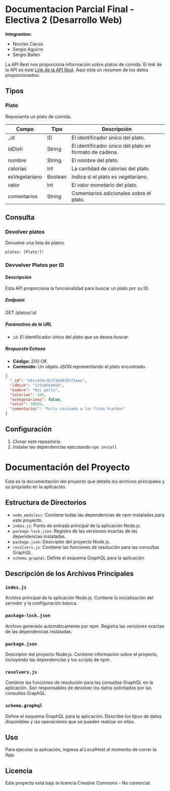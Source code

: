 # Documentacion Parcial Final - Electiva 2 (Desarrollo Web)

**Integrantes:**
- Nicolas Cacua
- Sergio Aguirre
- Sergio Ballen

La API Rest nos proporciona información sobre platos de comida. El link de la API es este [Link de la API Rest](https://api-dishes.vercel.app/). Aquí esta un resumen de los datos proporcionados:

## Tipos

### Plato
Representa un plato de comida.

| Campo         | Tipo      | Descripción                              |
|---------------|-----------|------------------------------------------|
| \_id          | ID        | El identificador único del plato.        |
| idDish        | String    | El identificador único del plato en formato de cadena. |
| nombre        | String    | El nombre del plato.                     |
| calorías      | Int       | La cantidad de calorías del plato.       |
| esVegetariano | Boolean   | Indica si el plato es vegetariano.       |
| valor         | Int       | El valor monetario del plato.            |
| comentarios   | String    | Comentarios adicionales sobre el plato.  |

## Consulta

### Devolver platos 
Devuelve una lista de platos.

```graphql
platos: [Plato!]!
```

### Devvolver Platos por ID
#### Descripción
Esta API proporciona la funcionalidad para buscar un plato por su ID.

##### Endpoint
GET /platos/:id


##### Parámetros de la URL
- `id`: El identificador único del plato que se desea buscar.

##### Respuesta Exitosa
- **Código:** 200 OK
- **Contenido:** Un objeto JSON representando el plato encontrado.

```json
{
  "_id": "64cc474c3b173649391f1eaa",
  "idDish": "12314564456",
  "nombre": "Mas pollo",
  "calorias": 200,
  "esVegetariano": false,
  "valor": 40000,
  "comentarios": "Pollo cocinado a las finas hierbas"
}
```

## Configuración
1. Clonar este repositorio.
2. Instalar las dependencias ejecutando `npm install`

# Documentación del Proyecto

Esta es la documentación del proyecto que detalla los archivos principales y su propósito en la aplicación.

## Estructura de Directorios

- `node_modules/`: Contiene todas las dependencias de npm instaladas para este proyecto.
- `index.js`: Punto de entrada principal de la aplicación Node.js.
- `package-lock.json`: Registro de las versiones exactas de las dependencias instaladas.
- `package.json`: Descriptor del proyecto Node.js.
- `resolvers.js`: Contiene las funciones de resolución para las consultas GraphQL.
- `schema.graphql`: Define el esquema GraphQL para la aplicación.

## Descripción de los Archivos Principales

### `index.js`

Archivo principal de la aplicación Node.js. Contiene la inicialización del servidor y la configuración básica.

### `package-lock.json`

Archivo generado automáticamente por npm. Registra las versiones exactas de las dependencias instaladas.

### `package.json`

Descriptor del proyecto Node.js. Contiene información sobre el proyecto, incluyendo las dependencias y los scripts de npm.

### `resolvers.js`

Contiene las funciones de resolución para las consultas GraphQL en la aplicación. Son responsables de devolver los datos solicitados por las consultas GraphQL.

### `schema.graphql`

Define el esquema GraphQL para la aplicación. Describe los tipos de datos disponibles y las operaciones que se pueden realizar en ellos.

## Uso
Para ejecutar la aplicación, ingresa al LocalHost al momento de correr la App.

## Licencia
Este proyecto está bajo la licencia Creative Commons - No comercial. 
